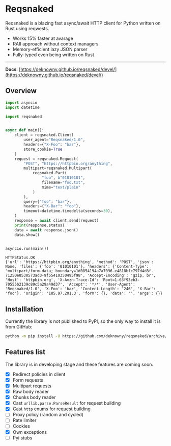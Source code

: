 # Reqsnaked
Reqsnaked is a blazing fast async/await HTTP client for Python written on Rust using reqwests.

* Works 15% faster at avarage
* RAII approach without context managers
* Memory-efficient lazy JSON parser
* Fully-typed even being written on Rust

***
__Docs__: [https://deknowny.github.io/reqsnaked/devel/](https://deknowny.github.io/reqsnaked/devel/)

## Overview
```python title="Example"
import asyncio
import datetime

import reqsnaked


async def main():
    client = reqsnaked.Client(
        user_agent="Reqsnaked/1.0",
        headers={"X-Foo": "bar"},
        store_cookie=True
    )
    request = reqsnaked.Request(
        "POST", "https://httpbin.org/anything",
        multipart=reqsnaked.Multipart(
            reqsnaked.Part(
                "foo", b"01010101",
                filename="foo.txt",
                mime="text/plain"
            )
        ),
        query={"foo": "bar"},
        headers={"X-Bar": "foo"},
        timeout=datetime.timedelta(seconds=30),
    )
    response = await client.send(request)
    print(response.status)
    data = await response.json()
    data.show()


asyncio.run(main())
```
```
HTTPStatus.OK
{'url': 'https://httpbin.org/anything', 'method': 'POST', 'json': None, 'files': {'foo': '01010101'}, 'headers': {'Content-Type': 'multipart/form-data; boundary=1d0854194a7a7096-e4818bfc797d4d8f-71250e8530573ad3-9f55410350495f98', 'Accept-Encoding': 'gzip, br', 'Host': 'httpbin.org', 'X-Amzn-Trace-Id': 'Root=1-63f93eb3-70555b2139c89c5a29a49d37', 'Accept': '*/*', 'User-Agent': 'Reqsnaked/1.0', 'X-Foo': 'bar', 'Content-Length': '246', 'X-Bar': 'foo'}, 'origin': '185.97.201.3', 'form': {}, 'data': '', 'args': {}}
```

## Installlation
Currently the library is not published to PyPI, so the only way to install it is from GitHub:
```bash
python -m pip install -U https://github.com/deknowny/reqsnaked/archive/main.zip
```


## Features list
The library is in developing stage and these features are coming soon.
- [X] Redirect policies in client
- [X] Form requests
- [X] Multipart requests
- [X] Raw body reader
- [X] Chunks body reader
- [X] Cast `urllib.parse.ParseResult` for request building
- [X] Cast `http` enums for request building
- [ ] Proxy policy (random and cycled)
- [ ] Rate limiter
- [ ] Cookies
- [X] Own exceptions
- [ ] Pyi stubs
